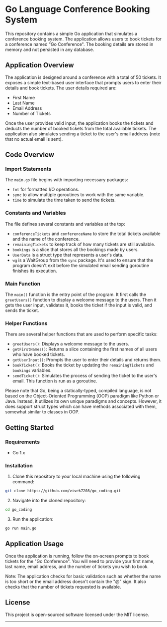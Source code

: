 # Go Language Conference Booking System

This repository contains a simple Go application that simulates a conference booking system. The application allows users to book tickets for a conference named "Go Conference". The booking details are stored in memory and not persisted in any database.

## Application Overview

The application is designed around a conference with a total of 50 tickets. It exposes a simple text-based user interface that prompts users to enter their details and book tickets. The user details required are:

- First Name
- Last Name
- Email Address
- Number of Tickets

Once the user provides valid input, the application books the tickets and deducts the number of booked tickets from the total available tickets. The application also simulates sending a ticket to the user's email address (note that no actual email is sent).

## Code Overview

### Import Statements

The `main.go` file begins with importing necessary packages:

- `fmt` for formatted I/O operations.
- `sync` to allow multiple goroutines to work with the same variable.
- `time` to simulate the time taken to send the tickets.

### Constants and Variables

The file defines several constants and variables at the top:

- `conferenceTickets` and `conferenceName` to store the total tickets available and the name of the conference.
- `remainingTickets` to keep track of how many tickets are still available.
- `bookings` is a slice that stores all the bookings made by users.
- `UserData` is a struct type that represents a user's data.
- `wg` is a WaitGroup from the `sync` package. It's used to ensure that the program doesn't exit before the simulated email sending goroutine finishes its execution.

### Main Function

The `main()` function is the entry point of the program. It first calls the `greetUsers()` function to display a welcome message to the users. Then it gets the user input, validates it, books the ticket if the input is valid, and sends the ticket.

### Helper Functions

There are several helper functions that are used to perform specific tasks:

- `greetUsers()`: Displays a welcome message to the users.
- `getFirstNames()`: Returns a slice containing the first names of all users who have booked tickets.
- `getUserInput()`: Prompts the user to enter their details and returns them.
- `bookTicket()`: Books the ticket by updating the `remainingTickets` and `bookings` variables.
- `sendTicket()`: Simulates the process of sending the ticket to the user's email. This function is run as a goroutine.

Please note that Go, being a statically-typed, compiled language, is not based on the Object-Oriented Programming (OOP) paradigm like Python or Java. Instead, it utilizes its own unique paradigms and concepts. However, it does support struct types which can have methods associated with them, somewhat similar to classes in OOP.

## Getting Started

### Requirements

- Go 1.x

### Installation

1. Clone this repository to your local machine using the following command:

```bash
git clone https://github.com/vivek7208/go_coding.git
```

2. Navigate into the cloned repository:

```bash
cd go_coding
```

3. Run the application:

```bash
go run main.go
```

## Application Usage

Once the application is running, follow the on-screen prompts to book tickets for the "Go Conference". You will need to provide your first name, last name, email address, and the number of tickets you wish to book.

Note: The application checks for basic validation such as whether the name is too short or the email address doesn't contain the "@" sign. It also checks that the number of tickets requested is available.

## License

This project is open-sourced software licensed under the MIT license.

---
